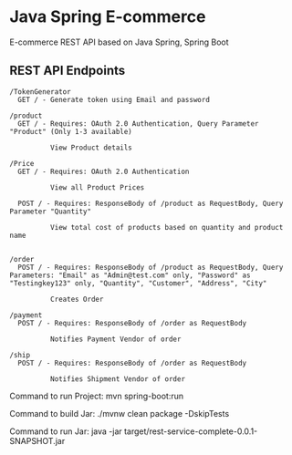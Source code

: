 # Java Spring E-commerce

E-commerce REST API based on Java Spring, Spring Boot
## REST API Endpoints


```
/TokenGenerator
  GET / - Generate token using Email and password

/product
  GET / - Requires: OAuth 2.0 Authentication, Query Parameter "Product" (Only 1-3 available)

          View Product details

/Price
  GET / - Requires: OAuth 2.0 Authentication

          View all Product Prices

  POST / - Requires: ResponseBody of /product as RequestBody, Query Parameter "Quantity"

          View total cost of products based on quantity and product name


/order
  POST / - Requires: ResponseBody of /product as RequestBody, Query Parameters: "Email" as "Admin@test.com" only, "Password" as "Testingkey123" only, "Quantity", "Customer", "Address", "City"

          Creates Order

/payment
  POST / - Requires: ResponseBody of /order as RequestBody

          Notifies Payment Vendor of order

/ship
  POST / - Requires: ResponseBody of /order as RequestBody

          Notifies Shipment Vendor of order
```
Command to run Project: mvn spring-boot:run

Command to build Jar: ./mvnw clean package -DskipTests

Command to run Jar: java -jar target/rest-service-complete-0.0.1-SNAPSHOT.jar
